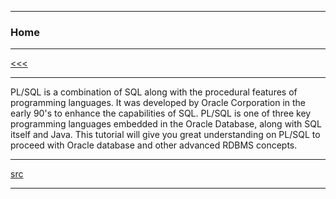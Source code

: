 
---

### Home

---

[<<<]()

---

PL/SQL is a combination of SQL along with the procedural features of programming languages. 
It was developed by Oracle Corporation in the early 90's to enhance the capabilities of SQL. 
PL/SQL is one of three key programming languages embedded in the Oracle Database, along with SQL itself and Java. 
This tutorial will give you great understanding on PL/SQL to proceed with Oracle database and other advanced RDBMS concepts.

---

[src]()

---
